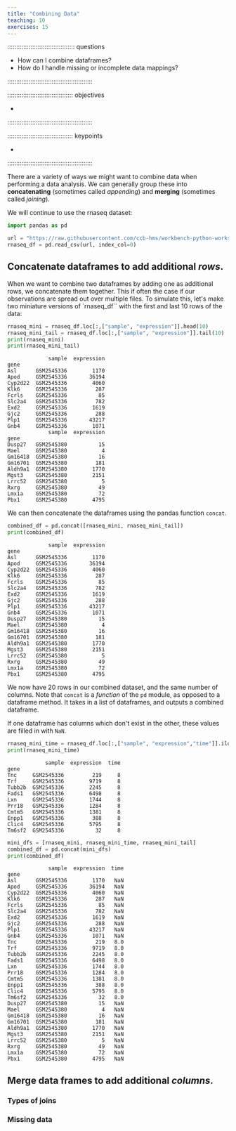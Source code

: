 ```yaml
---
title: "Combining Data"
teaching: 10
exercises: 15
---
```


:::::::::::::::::::::::::::::::::::::: questions 

- How can I combine dataframes?
- How do I handle missing or incomplete data mappings?

::::::::::::::::::::::::::::::::::::::::::::::::

::::::::::::::::::::::::::::::::::::: objectives

- 

::::::::::::::::::::::::::::::::::::::::::::::::

::::::::::::::::::::::::::::::::::::: keypoints

- 
::::::::::::::::::::::::::::::::::::::::::::::::

There are a variety of ways we might want to combine data when performing a data analysis. 
We can generally group these into **concatenating** (sometimes called *appending*) and **merging** (sometimes called *joining*). 

We will continue to use the rnaseq dataset:

```python
import pandas as pd

url = "https://raw.githubusercontent.com/ccb-hms/workbench-python-workshop/main/episodes/data/rnaseq.csv"
rnaseq_df = pd.read_csv(url, index_col=0)
```

## Concatenate dataframes to add additional *rows*. 

When we want to combine two dataframes by adding one as additional rows, we concatenate them together. 
This if often the case if our observations are spread out over multiple files. 
To simulate this, let's make two miniature versions of `rnaseq_df`` with the first and last 10 rows of the data:

```python
rnaseq_mini = rnaseq_df.loc[:,["sample", "expression"]].head(10)
rnaseq_mini_tail = rnaseq_df.loc[:,["sample", "expression"]].tail(10)
print(rnaseq_mini)
print(rnaseq_mini_tail)
```

```output
             sample  expression
gene                           
Asl      GSM2545336        1170
Apod     GSM2545336       36194
Cyp2d22  GSM2545336        4060
Klk6     GSM2545336         287
Fcrls    GSM2545336          85
Slc2a4   GSM2545336         782
Exd2     GSM2545336        1619
Gjc2     GSM2545336         288
Plp1     GSM2545336       43217
Gnb4     GSM2545336        1071
             sample  expression
gene                           
Dusp27   GSM2545380          15
Mael     GSM2545380           4
Gm16418  GSM2545380          16
Gm16701  GSM2545380         181
Aldh9a1  GSM2545380        1770
Mgst3    GSM2545380        2151
Lrrc52   GSM2545380           5
Rxrg     GSM2545380          49
Lmx1a    GSM2545380          72
Pbx1     GSM2545380        4795
```

We can then concatenate the dataframes using the pandas function `concat`. 

```python
combined_df = pd.concat([rnaseq_mini, rnaseq_mini_tail])
print(combined_df)
```

```output
             sample  expression
gene                           
Asl      GSM2545336        1170
Apod     GSM2545336       36194
Cyp2d22  GSM2545336        4060
Klk6     GSM2545336         287
Fcrls    GSM2545336          85
Slc2a4   GSM2545336         782
Exd2     GSM2545336        1619
Gjc2     GSM2545336         288
Plp1     GSM2545336       43217
Gnb4     GSM2545336        1071
Dusp27   GSM2545380          15
Mael     GSM2545380           4
Gm16418  GSM2545380          16
Gm16701  GSM2545380         181
Aldh9a1  GSM2545380        1770
Mgst3    GSM2545380        2151
Lrrc52   GSM2545380           5
Rxrg     GSM2545380          49
Lmx1a    GSM2545380          72
Pbx1     GSM2545380        4795
```

We now have 20 rows in our combined dataset, and the same number of columns. 
Note that `concat` is a *function* of the `pd` module, as opposed to a dataframe method. 
It takes in a list of dataframes, and outputs a combined dataframe. 

If one dataframe has columns which don't exist in the other, these values are filled in with `NaN`. 

```python
rnaseq_mini_time = rnaseq_df.loc[:,["sample", "expression","time"]].iloc[10:20,:]
print(rnaseq_mini_time)
```

```output
            sample  expression  time
gene                                
Tnc     GSM2545336         219     8
Trf     GSM2545336        9719     8
Tubb2b  GSM2545336        2245     8
Fads1   GSM2545336        6498     8
Lxn     GSM2545336        1744     8
Prr18   GSM2545336        1284     8
Cmtm5   GSM2545336        1381     8
Enpp1   GSM2545336         388     8
Clic4   GSM2545336        5795     8
Tm6sf2  GSM2545336          32     8
```

```python
mini_dfs = [rnaseq_mini, rnaseq_mini_time, rnaseq_mini_tail]
combined_df = pd.concat(mini_dfs)
print(combined_df)
```

```output
             sample  expression  time
gene                                 
Asl      GSM2545336        1170   NaN
Apod     GSM2545336       36194   NaN
Cyp2d22  GSM2545336        4060   NaN
Klk6     GSM2545336         287   NaN
Fcrls    GSM2545336          85   NaN
Slc2a4   GSM2545336         782   NaN
Exd2     GSM2545336        1619   NaN
Gjc2     GSM2545336         288   NaN
Plp1     GSM2545336       43217   NaN
Gnb4     GSM2545336        1071   NaN
Tnc      GSM2545336         219   8.0
Trf      GSM2545336        9719   8.0
Tubb2b   GSM2545336        2245   8.0
Fads1    GSM2545336        6498   8.0
Lxn      GSM2545336        1744   8.0
Prr18    GSM2545336        1284   8.0
Cmtm5    GSM2545336        1381   8.0
Enpp1    GSM2545336         388   8.0
Clic4    GSM2545336        5795   8.0
Tm6sf2   GSM2545336          32   8.0
Dusp27   GSM2545380          15   NaN
Mael     GSM2545380           4   NaN
Gm16418  GSM2545380          16   NaN
Gm16701  GSM2545380         181   NaN
Aldh9a1  GSM2545380        1770   NaN
Mgst3    GSM2545380        2151   NaN
Lrrc52   GSM2545380           5   NaN
Rxrg     GSM2545380          49   NaN
Lmx1a    GSM2545380          72   NaN
Pbx1     GSM2545380        4795   NaN
```

## Merge data frames to add additional *columns*. 

### Types of joins

### Missing data